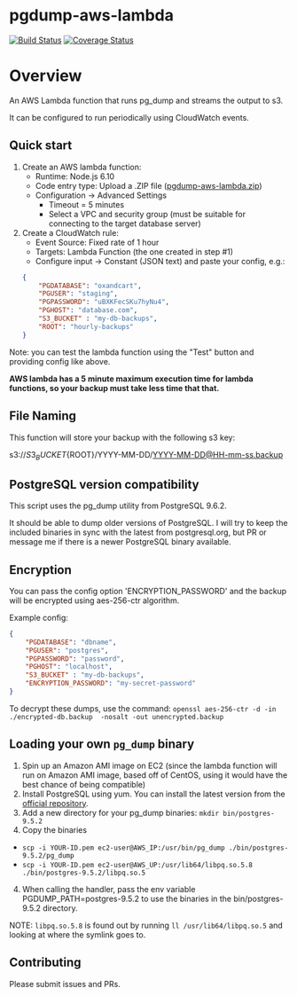 # pgdump-aws-lambda

[![Build Status](https://travis-ci.org/jameshy/pgdump-aws-lambda.svg?branch=master)](https://travis-ci.org/jameshy/pgdump-aws-lambda)
[![Coverage Status](https://coveralls.io/repos/github/jameshy/pgdump-aws-lambda/badge.svg?branch=master)](https://coveralls.io/github/jameshy/pgdump-aws-lambda?branch=master)

# Overview

An AWS Lambda function that runs pg_dump and streams the output to s3.

It can be configured to run periodically using CloudWatch events.

## Quick start

1. Create an AWS lambda function:
    - Runtime: Node.js 6.10
    - Code entry type: Upload a .ZIP file
    ([pgdump-aws-lambda.zip](https://github.com/jameshy/pgdump-aws-lambda/releases/download/v1.1.4/pgdump-aws-lambda.zip))
    - Configuration -> Advanced Settings
        - Timeout = 5 minutes
        - Select a VPC and security group (must be suitable for connecting to the target database server)
2. Create a CloudWatch rule:
    - Event Source: Fixed rate of 1 hour
    - Targets: Lambda Function (the one created in step #1)
    - Configure input -> Constant (JSON text) and paste your config, e.g.:
    ```json
    {
        "PGDATABASE": "oxandcart",
        "PGUSER": "staging",
        "PGPASSWORD": "uBXKFecSKu7hyNu4",
        "PGHOST": "database.com",
        "S3_BUCKET" : "my-db-backups",
        "ROOT": "hourly-backups"
    }
    ```

Note: you can test the lambda function using the "Test" button and providing config like above.

**AWS lambda has a 5 minute maximum execution time for lambda functions, so your backup must take less time that that.**

## File Naming

This function will store your backup with the following s3 key:

s3://${S3_BUCKET}${ROOT}/YYYY-MM-DD/YYYY-MM-DD@HH-mm-ss.backup

## PostgreSQL version compatibility

This script uses the pg_dump utility from PostgreSQL 9.6.2.

It should be able to dump older versions of PostgreSQL. I will try to keep the included  binaries in sync with the latest from postgresql.org, but PR or message me if there is a newer PostgreSQL binary available.

## Encryption

You can pass the config option 'ENCRYPTION_PASSWORD' and the backup will be encrypted using aes-256-ctr algorithm.

Example config:
```json
{
    "PGDATABASE": "dbname",
    "PGUSER": "postgres",
    "PGPASSWORD": "password",
    "PGHOST": "localhost",
    "S3_BUCKET" : "my-db-backups",
    "ENCRYPTION_PASSWORD": "my-secret-password"
}
```

To decrypt these dumps, use the command:
`openssl aes-256-ctr -d -in ./encrypted-db.backup  -nosalt -out unencrypted.backup`

## Loading your own `pg_dump` binary
1. Spin up an Amazon AMI image on EC2 (since the lambda function will run
   on Amazon AMI image, based off of CentOS, using it would have the
best chance of being compatible)
2. Install PostgreSQL using yum.  You can install the latest version from the [official repository](https://yum.postgresql.org/repopackages.php#pg96).
3. Add a new directory for your pg_dump binaries: `mkdir bin/postgres-9.5.2`
3. Copy the binaries
 - `scp -i YOUR-ID.pem ec2-user@AWS_IP:/usr/bin/pg_dump ./bin/postgres-9.5.2/pg_dump`
 - `scp -i YOUR-ID.pem ec2-user@AWS_UP:/usr/lib64/libpq.so.5.8 ./bin/postgres-9.5.2/libpq.so.5`
4. When calling the handler, pass the env variable PGDUMP_PATH=postgres-9.5.2 to use the binaries in the bin/postgres-9.5.2 directory.

NOTE: `libpq.so.5.8` is found out by running `ll /usr/lib64/libpq.so.5`
and looking at where the symlink goes to.

## Contributing

Please submit issues and PRs.
